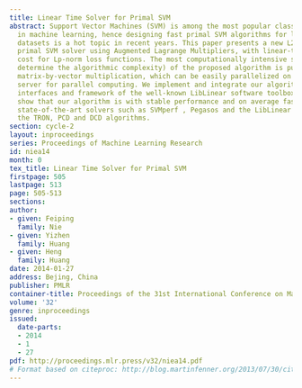 ```yaml
---
title: Linear Time Solver for Primal SVM
abstract: Support Vector Machines (SVM) is among the most popular classification techniques
  in machine learning, hence designing fast primal SVM algorithms for large-scale
  datasets is a hot topic in recent years. This paper presents a new L2-norm regularized
  primal SVM solver using Augmented Lagrange Multipliers, with linear-time computational
  cost for Lp-norm loss functions. The most computationally intensive steps (that
  determine the algorithmic complexity) of the proposed algorithm is purely and simply
  matrix-by-vector multiplication, which can be easily parallelized on a multi-core
  server for parallel computing. We implement and integrate our algorithm into the
  interfaces and framework of the well-known LibLinear software toolbox. Experiments
  show that our algorithm is with stable performance and on average faster than the
  state-of-the-art solvers such as SVMperf , Pegasos and the LibLinear that integrates
  the TRON, PCD and DCD algorithms.
section: cycle-2
layout: inproceedings
series: Proceedings of Machine Learning Research
id: niea14
month: 0
tex_title: Linear Time Solver for Primal SVM
firstpage: 505
lastpage: 513
page: 505-513
sections: 
author:
- given: Feiping
  family: Nie
- given: Yizhen
  family: Huang
- given: Heng
  family: Huang
date: 2014-01-27
address: Bejing, China
publisher: PMLR
container-title: Proceedings of the 31st International Conference on Machine Learning
volume: '32'
genre: inproceedings
issued:
  date-parts:
  - 2014
  - 1
  - 27
pdf: http://proceedings.mlr.press/v32/niea14.pdf
# Format based on citeproc: http://blog.martinfenner.org/2013/07/30/citeproc-yaml-for-bibliographies/
---
```


